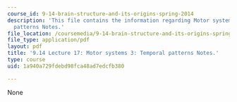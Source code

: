 ```yaml
---
course_id: 9-14-brain-structure-and-its-origins-spring-2014
description: 'This file contains the information regarding Motor systems 3: Temporal
  patterns Notes.'
file_location: /coursemedia/9-14-brain-structure-and-its-origins-spring-2014/1a940a729fdebd98fca48ad7edcfb380_MIT9_14S14_Lecture17.pdf
file_type: application/pdf
layout: pdf
title: '9.14 Lecture 17: Motor systems 3: Temporal patterns Notes.'
type: course
uid: 1a940a729fdebd98fca48ad7edcfb380

---
```

None